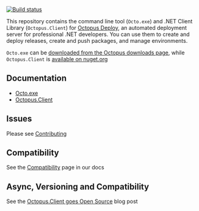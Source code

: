 [![Build status](https://ci.appveyor.com/api/projects/status/kbtxml9x2kcdgkju?svg=true)](https://ci.appveyor.com/project/OctopusDeploy/octo-exe)

This repository contains the command line tool (`Octo.exe`) and .NET Client Library (`Octopus.Client`) for [Octopus Deploy][1], an automated deployment server for professional .NET developers. You can use them to create and deploy releases, create and push packages, and manage environments.

`Octo.exe` can be [downloaded from the Octopus downloads page][2], while `Octopus.Client` is [available on nuget.org][3]

## Documentation
- [Octo.exe][4]
- [Octopus.Client][5]

## Issues
Please see [Contributing](CONTRIBUTING.md)

## Compatibility
See the [Compatibility][7] page in our docs

## Async, Versioning and Compatibility
See the [Octopus.Client goes Open Source][6] blog post

[1]: https://octopus.com
[2]: https://octopus.com/downloads
[3]: https://www.nuget.org/packages/Octopus.Client
[4]: https://octopus.com/docs/api-and-integration/octo.exe-command-line
[5]: https://octopus.com/docs/api-and-integration/octopus.client
[6]: https://octopus.com/blog/octopus-client-goes-open-source
[7]: https://octopus.com/docs/api-and-integration/compatibility
